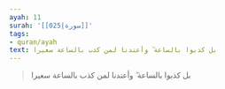 ```yaml
---
ayah: 11
surah: '[[025|سورة]]'
tags:
- quran/ayah
text: بل كذبوا بالساعة ۖ وأعتدنا لمن كذب بالساعة سعيرا
---
```

> بل كذبوا بالساعة ۖ وأعتدنا لمن كذب بالساعة سعيرا
